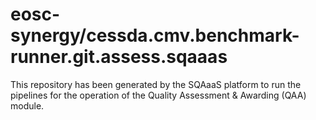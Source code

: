 <!--
SPDX-FileCopyrightText: Copyright contributors to the Software Quality Assurance as a Service (SQAaaS) project <sqaaas@ibergrid.eu>

SPDX-License-Identifier: GPL-3.0-only
-->

# eosc-synergy/cessda.cmv.benchmark-runner.git.assess.sqaaas
This repository has been generated by the SQAaaS platform to run the pipelines
for the operation of the
Quality Assessment & Awarding (QAA)
module.